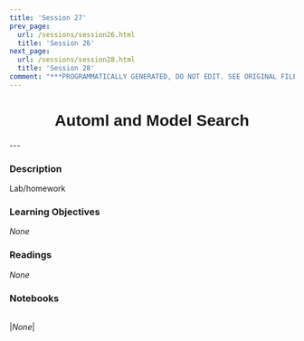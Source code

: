 ```yaml
---
title: 'Session 27'
prev_page:
  url: /sessions/session26.html
  title: 'Session 26'
next_page:
  url: /sessions/session28.html
  title: 'Session 28'
comment: "***PROGRAMMATICALLY GENERATED, DO NOT EDIT. SEE ORIGINAL FILES IN /content***"
---
```

<h1  style="font-family:  Verdana,  Geneva,  sans-serif;  text-align:center">Automl  and  Model  Search</h1> 
--- 
 
###  Description 
Lab/homework 
 
###  Learning  Objectives 
*None* 
 
###  Readings 
*None* 
 
###  Notebooks 
|      | 
|  :---:  | 
 
|*None*|
